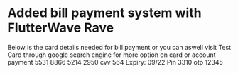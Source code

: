 # Added bill payment system with FlutterWave Rave
Below is the card details needed for bill payment or you can aswell visit Test Card through google search engine for more option on card or account payment
5531 8866 5214 2950
cvv 564
Expiry: 09/22
Pin 3310
otp 12345
